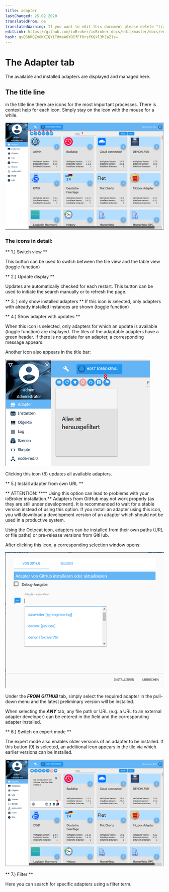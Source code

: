```yaml
---
title: adapter
lastChanged: 25.02.2020
translatedFrom: de
translatedWarning: If you want to edit this document please delete "translatedFrom" field, elsewise this document will be translated automatically again
editLink: https://github.com/ioBroker/ioBroker.docs/edit/master/docs/en/admin/adapter.md
hash: qvQSbRQZm8KXIQYiTdmaA6YOIfFf6rsf6Qxl3hZaZ1s=
---
```

# The Adapter tab
The available and installed adapters are displayed and managed here.

## The title line
in the title line there are icons for the most important processes. There is context help for each icon. Simply stay on the icon with the mouse for a while.

![The Admin tab](../../de/admin/media/ADMIN_Adapter_Kachel_numbers.png)

### The icons in detail:
** 1.) Switch view **

This button can be used to switch between the tile view and the table view (toggle function)

** 2.) Update display **

Updates are automatically checked for each restart. This button can be used to initiate the search manually or to refresh the page.

** 3. ) only show installed adapters ** If this icon is selected, only adapters with already installed instances are shown (toggle function)

** 4.) Show adapter with updates **

When this icon is selected, only adapters for which an update is available (toggle function) are displayed. The tiles of the adaptable adapters have a green header. If there is no update for an adapter, a corresponding message appears.

Another icon also appears in the title bar:

![The Admin tab](../../de/admin/media/ADMIN_Adapter_Kachel_upgradeable.png)

Clicking this icon (8) updates all available adapters.

** 5.) Install adapter from own URL **

** ATTENTION: **** Using this option can lead to problems with your ioBroker installation.** Adapters from GitHub may not work properly (as they are still under development). It is recommended to wait for a stable version instead of using this option. If you install an adapter using this icon, you will download a development version of an adapter which should not be used in a productive system.

Using the Octocat icon, adapters can be installed from their own paths (URL or file paths) or pre-release versions from GitHub.

After clicking this icon, a corresponding selection window opens:

![Install GitHub](../../de/admin/media/ADMIN_Adapter_GitHub.png)

Under the ***FROM GITHUB*** tab, simply select the required adapter in the pull-down menu and the latest preliminary version will be installed.

When selecting the ***ANY*** tab, any file path or URL (e.g. a URL to an external adapter developer) can be entered in the field and the corresponding adapter installed.

** 6.) Switch on expert mode **

The expert mode also enables older versions of an adapter to be installed. If this button (9) is selected, an additional icon appears in the tile via which earlier versions can be installed.

![Install other versions](../../de/admin/media/ADMIN_Adapter_Kachel_versions.png)

** 7.) Filter **

Here you can search for specific adapters using a filter term.